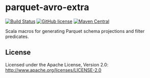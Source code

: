 parquet-avro-extra
======

[![Build Status](https://travis-ci.org/nevillelyh/parquet-avro-extra.svg?branch=master)](https://travis-ci.org/nevillelyh/parquet-avro-extra)
[![GitHub license](https://img.shields.io/badge/Licence-Apache%202.0-blue.svg)](./LICENSE)
[![Maven Central](https://img.shields.io/maven-central/v/me.lyh/parquet-avro-extra_2.11.svg)](https://maven-badges.herokuapp.com/maven-central/me.lyh/parquet-avro-extra_2.11)

Scala macros for generating Parquet schema projections and filter predicates.

## License

Licensed under the Apache License, Version 2.0: http://www.apache.org/licenses/LICENSE-2.0
